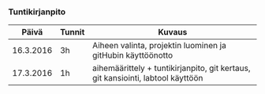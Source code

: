 ### Tuntikirjanpito
Päivä | Tunnit | Kuvaus
--------------- | ----- | ------
16.3.2016 | 3h | Aiheen valinta, projektin luominen ja gitHubin käyttöönotto
17.3.2016 | 1h | aihemäärittely + tuntikirjanpito, git kertaus, git kansiointi, labtool käyttöön
